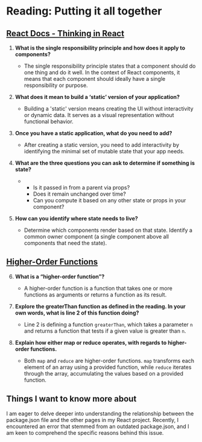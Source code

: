 # Reading: Putting it all together

## [React Docs - Thinking in React](https://reactjs.org/docs/thinking-in-react.html)

1. **What is the single responsibility principle and how does it apply to components?**
   - The single responsibility principle states that a component should do one thing and do it well. In the context of React components, it means that each component should ideally have a single responsibility or purpose.

2. **What does it mean to build a ‘static’ version of your application?**
   - Building a 'static' version means creating the UI without interactivity or dynamic data. It serves as a visual representation without functional behavior.

3. **Once you have a static application, what do you need to add?**
   - After creating a static version, you need to add interactivity by identifying the minimal set of mutable state that your app needs.

4. **What are the three questions you can ask to determine if something is state?**

   -   - Is it passed in from a parent via props?
       - Does it remain unchanged over time?
       - Can you compute it based on any other state or props in your component?

5. **How can you identify where state needs to live?**
   - Determine which components render based on that state. Identify a common owner component (a single component above all components that need the state).

## [Higher-Order Functions](https://eloquentjavascript.net/05_higher_order.html#h_xxCc98lOBK)

6. **What is a “higher-order function”?**
   - A higher-order function is a function that takes one or more functions as arguments or returns a function as its result.

7. **Explore the greaterThan function as defined in the reading. In your own words, what is line 2 of this function doing?**
   - Line 2 is defining a function `greaterThan`, which takes a parameter `n` and returns a function that tests if a given value is greater than `n`.

8. **Explain how either map or reduce operates, with regards to higher-order functions.**
   - Both `map` and `reduce` are higher-order functions. `map` transforms each element of an array using a provided function, while `reduce` iterates through the array, accumulating the values based on a provided function.

## Things I want to know more about

I am eager to delve deeper into understanding the relationship between the package.json file and the other pages in my React project. Recently, I encountered an error that stemmed from an outdated package.json, and I am keen to comprehend the specific reasons behind this issue.

